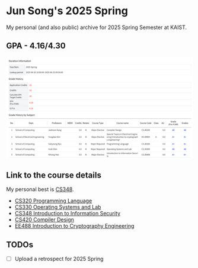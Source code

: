 # Jun Song's 2025 Spring

My personal (and also public) archive for 2025 Spring Semester at KAIST.

## GPA - 4.16/4.30

![image](./images/2025S-grade.png)

## Link to the course details

My personal best is [CS348](./cs348/).

- [CS320 Programming Language](./cs320)
- [CS330 Operating Systems and Lab](./cs330)
- [CS348 Introduction to Information Security](./cs348)
- [CS420 Compiler Design](./cs420)
- [EE488 Introduction to Cryptography Engineering](./ee488)

## TODOs

- [ ] Upload a retrospect for 2025 Spring